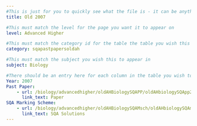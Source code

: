 ```yaml
---
#This is just for you to quickly see what the file is - it can be anything you want
title: Old 2007

#This must match the level for the page you want it to appear on
level: Advanced Higher

#This must match the category id for the table the table you wish this to appear in
category: sqapastpapersoldah

#This must match the subject you wish this to appear in
subject: Biology

#There should be an entry here for each column in the table you wish to populate:
Year: 2007
Past Paper:
    - url: /biology/advancedhigher/oldAHBiologySQAPP/oldAHbiologySQApp2007.pdf
      link_text: Paper
SQA Marking Scheme:
    - url: /biology/advancedhigher/oldAHBiologySQAMsch/oldAHbiologySQAmsch2007.pdf
      link_text: SQA Solutions
---
```


